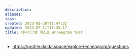 ```yaml
---
description:
aliases: 
tags: 
created: 2023-05-30T11:47:32
updated: 2023-07-11T15:20:17
title: 에니어그램 테스트 enneagram test
---
```

- https://profile.dalda.space/explore/enneagram/questions